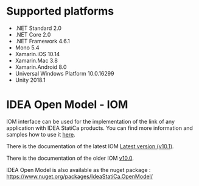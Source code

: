 # Supported platforms
* .NET Standard	              2.0
* .NET Core     	            2.0
* .NET Framework	            4.6.1
* Mono	                      5.4
* Xamarin.iOS	                10.14
* Xamarin.Mac	                3.8
* Xamarin.Android	            8.0
* Universal Windows Platform	10.0.16299
* Unity	                      2018.1

# IDEA Open Model - IOM
IOM interface can be used for the implementation of the link of any application with IDEA StatiCa products. You can find more information and samples how to use it [here](https://idea-statica.github.io/iom/).

There is the documentation of the latest IOM [Latest version (v10.1)](https://idea-statica.github.io/iom/iom-api/latest/index.html).

There is the documentation of the older IOM [v10.0](https://idea-statica.github.io/iom/iom-api/v10.0/index.html).

IDEA Open Model is  also available as the nuget package :
https://www.nuget.org/packages/IdeaStatiCa.OpenModel/

